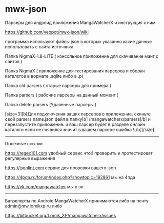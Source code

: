 # mwx-json
Парсеры для андроид приложения MangaWatcherX и инструкция к ним 

https://github.com/veopot/mwx-json/wiki

программа используют файлы json 
в которых указанно какие данные использовать с сайта источника


Папка NigmaX-1.8-LITE ( консольное приложение для скачивание манг с сайтов )

Папка NigmaX ( приложение для тестирования парсеров и 
сборки каталогов в вормате .sqlite либо в .p)

Папка old parsers ( старые парсеры для примера )

Папка  parsers ( рабочие парсеры на данный момент )

Папка  delete parsers (Удаленные парсеры )



[size=3][b]Для подключения ваших парсеров в приложение, скиньте свой  parsers name.json файл
в папку[b] /mangawatcherx/parsers[/b] и перезапустите приложение.
и ваш парсер будет в разделе онлайн каталоги 
если не появился значит в вашем парсере ошибка ![/b][/size]

--------------------------

Полезные ссылки

https://regex101.com удобный сервис чтоб проверить и протестироват регулярные выражения

https://jsonlint.com сервис для проверки вашего json

https://4pda.ru/forum/index.php?showtopic=192861 мы на 4пда

https://vk.com/mangawatcher мы в вк

--------------------------

Багрепорты по Android MangaWatcherX принимаются либо на почту admin@mw.lomikxp.ru либо

https://bitbucket.org/Lomik_XP/mangawatcherx/issues
